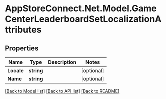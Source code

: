 # AppStoreConnect.Net.Model.GameCenterLeaderboardSetLocalizationAttributes

## Properties

Name | Type | Description | Notes
------------ | ------------- | ------------- | -------------
**Locale** | **string** |  | [optional] 
**Name** | **string** |  | [optional] 

[[Back to Model list]](../README.md#documentation-for-models) [[Back to API list]](../README.md#documentation-for-api-endpoints) [[Back to README]](../README.md)

